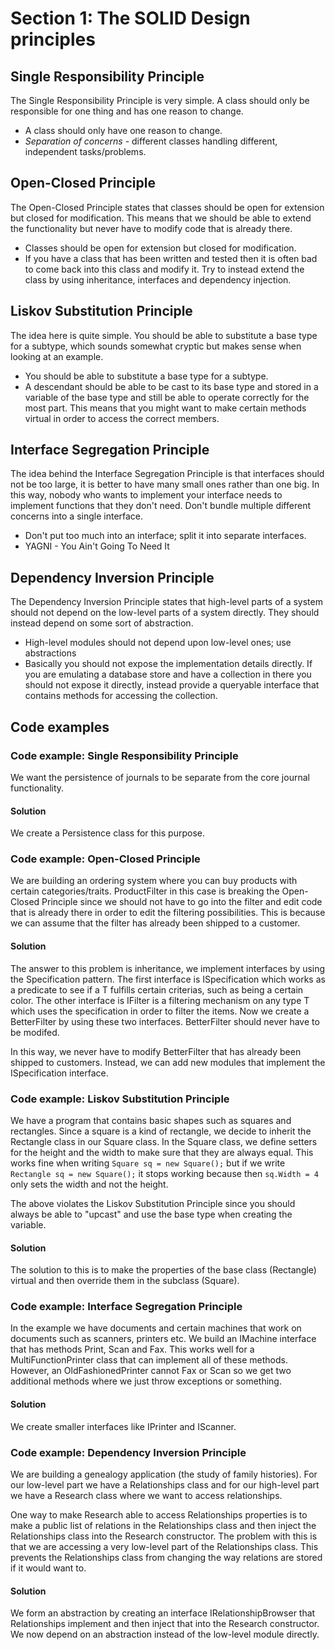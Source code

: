 # Section 1: The SOLID Design principles

## Single Responsibility Principle
The Single Responsibility Principle is very simple. A class should only be responsible for one thing and has one reason to change. 

* A class should only have one reason to change.
* *Separation of concerns* - different classes handling different, independent tasks/problems.

## Open-Closed Principle
The Open-Closed Principle states that classes should be open for extension but closed for modification. This means that we should be able to extend the functionality but never have to modify code that is already there.

* Classes should be open for extension but closed for modification.
* If you have a class that has been written and tested then it is often bad to come back into this class and modify it. Try to instead extend the class by using inheritance, interfaces and dependency injection.

## Liskov Substitution Principle
The idea here is quite simple. You should be able to substitute a base type for a subtype, which sounds somewhat cryptic but makes sense when looking at an example.

* You should be able to substitute a base type for a subtype.
* A descendant should be able to be cast to its base type and stored in a variable of the base type and still be able to operate correctly for the most part. This means that you might want to make certain methods virtual in order to access the correct members.

## Interface Segregation Principle
The idea behind the Interface Segregation Principle is that interfaces should not be too large, it is better to have many small ones rather than one big. In this way, nobody who wants to implement your interface needs to implement functions that they don't need. Don't bundle multiple different concerns into a single interface.

* Don't put too much into an interface; split it into separate interfaces.
* YAGNI - You Ain't Going To Need It

## Dependency Inversion Principle
The Dependency Inversion Principle states that high-level parts of a system should not depend on the low-level parts of a system directly. They should instead depend on some sort of abstraction.

* High-level modules should not depend upon low-level ones; use abstractions
* Basically you should not expose the implementation details directly. If you are emulating a database store and have a collection in there you should not expose it directly, instead provide a queryable interface that contains methods for accessing the collection.

## Code examples

### Code example: Single Responsibility Principle
We want the persistence of journals to be separate from the core journal functionality. 

#### Solution
We create a Persistence class for this purpose.

### Code example: Open-Closed Principle
We are building an ordering system where you can buy products with certain categories/traits. ProductFilter in this case is breaking the Open-Closed Principle since we should not have to go into the filter and edit code that is already there in order to edit the filtering possibilities. This is because we can assume that the filter has already been shipped to a customer.

#### Solution
The answer to this problem is inheritance, we implement interfaces by using the Specification pattern. The first interface is ISpecification which works as a predicate to see if a T fulfills certain criterias, such as being a certain color. The other interface is IFilter is a filtering mechanism on any type T which uses the specification in order to filter the items. Now we create a BetterFilter by using these two interfaces. BetterFilter should never have to be modifed.

In this way, we never have to modify BetterFilter that has already been shipped to customers. Instead, we can add new modules that implement the ISpecification interface.

### Code example: Liskov Substitution Principle
We have a program that contains basic shapes such as squares and rectangles. Since a square is a kind of rectangle, we decide to inherit the Rectangle class in our Square class. In the Square class, we define setters for the height and the width to make sure that they are always equal. This works fine when writing `Square sq = new Square();` but if we write `Rectangle sq = new Square();` it stops working because then `sq.Width = 4` only sets the width and not the height. 

The above violates the Liskov Substitution Principle since you should always be able to "upcast" and use the base type when creating the variable.

#### Solution
The solution to this is to make the properties of the base class (Rectangle) virtual and then override them in the subclass (Square).

### Code example: Interface Segregation Principle
In the example we have documents and certain machines that work on documents such as scanners, printers etc. We build an IMachine interface that has methods Print, Scan and Fax. This works well for a MultiFunctionPrinter class that can implement all of these methods. However, an OldFashionedPrinter cannot Fax or Scan so we get two additional methods where we just throw exceptions or something.

#### Solution
We create smaller interfaces like IPrinter and IScanner.

### Code example: Dependency Inversion Principle
We are building a genealogy application (the study of family histories). For our low-level part we have a Relationships class and for our high-level part we have a Research class where we want to access relationships. 

One way to make Research able to access Relationships properties is to make a public list of relations in the Relationships class and then inject the Relationships class into the Research constructor. The problem with this is that we are accessing a very low-level part of the Relationships class. This prevents the Relationships class from changing the way relations are stored if it would want to.

#### Solution
We form an abstraction by creating an interface IRelationshipBrowser that Relationships implement and then inject that into the Research constructor. We now depend on an abstraction instead of the low-level module directly.
